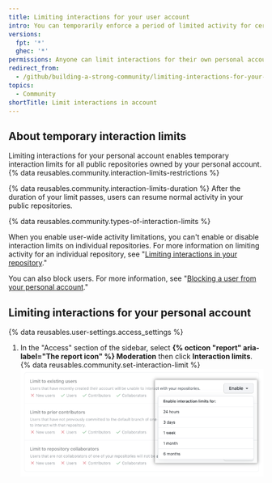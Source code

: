 ```yaml
---
title: Limiting interactions for your user account
intro: You can temporarily enforce a period of limited activity for certain users in all public repositories owned by your personal account.
versions:
  fpt: '*'
  ghec: '*'
permissions: Anyone can limit interactions for their own personal account.
redirect_from:
  - /github/building-a-strong-community/limiting-interactions-for-your-user-account
topics:
  - Community
shortTitle: Limit interactions in account
---
```


## About temporary interaction limits

Limiting interactions for your personal account enables temporary interaction limits for all public repositories owned by your personal account. {% data reusables.community.interaction-limits-restrictions %}

{% data reusables.community.interaction-limits-duration %} After the duration of your limit passes, users can resume normal activity in your public repositories.

{% data reusables.community.types-of-interaction-limits %}

When you enable user-wide activity limitations, you can't enable or disable interaction limits on individual repositories. For more information on limiting activity for an individual repository, see "[Limiting interactions in your repository](/communities/moderating-comments-and-conversations/limiting-interactions-in-your-repository)."

You can also block users. For more information, see "[Blocking a user from your personal account](/communities/maintaining-your-safety-on-github/blocking-a-user-from-your-personal-account)." 

## Limiting interactions for your personal account

{% data reusables.user-settings.access_settings %}
1. In the "Access" section of the sidebar, select **{% octicon "report" aria-label="The report icon" %} Moderation** then click **Interaction limits**.
{% data reusables.community.set-interaction-limit %}
  ![Temporary interaction limit options](/assets/images/help/settings/user-account-temporary-interaction-limits-options.png)
